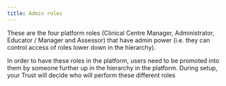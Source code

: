 ```yaml
---
title: Admin roles
---
```

These are the four platform roles (Clinical Centre Manager, Administrator, Educator / Manager and Assessor) that have admin power (i.e. they can control access of roles lower down in the hierarchy).

In order to have these roles in the platform, users need to be promoted into them by someone further up in the hierarchy in the platform. During setup, your Trust will decide who will perform these different roles​